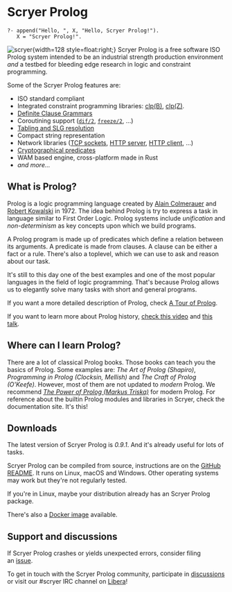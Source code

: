 # Scryer Prolog

```
?- append("Hello, ", X, "Hello, Scryer Prolog!").
   X = "Scryer Prolog!".
```

![scryer](scryer.png){width=128 style=float:right;} Scryer Prolog is a free software ISO Prolog system intended to be an industrial
strength production environment *and* a testbed for bleeding edge research in
logic and constraint programming.

Some of the Scryer Prolog features are:

* ISO standard compliant
* Integrated constraint programming libraries: [clp(B)](/clpb.html), [clp(Z)](/clpz.html).
* [Definite Clause Grammars](/dcgs.html)
* Coroutining support ([`dif/2`](/dif.html), [`freeze/2`](/freeze.html), ...)
* [Tabling and SLG resolution](/tabling.html)
* Compact string representation
* Network libraries ([TCP sockets](/sockets.html), [HTTP server](/http/http_server.html), [HTTP client](/http/http_open.html), ...)
* [Cryptographical predicates](/crypto.html)
* WAM based engine, cross-platform made in Rust
* _and more..._

## What is Prolog?

Prolog is a logic programming language created by [Alain Colmerauer](https://en.wikipedia.org/wiki/Alain_Colmerauer) and [Robert Kowalski](https://en.wikipedia.org/wiki/Robert_Kowalski) in 1972.
The idea behind Prolog is try to express a task in language similar to First Order Logic.
Prolog systems include _unification_ and _non-determinism_ as key concepts upon which we build programs.

A Prolog program is made up of predicates which define a relation between its arguments. A predicate
is made from clauses. A clause can be either a fact or a rule. There's also a toplevel, which we
can use to ask and reason about our task.

It's still to this day one of the best examples and one of the most popular languages in the field
of logic programming. That's because Prolog allows us to elegantly solve many tasks with short and
general programs.

If you want a more detailed description of Prolog, check [A Tour of Prolog](https://www.youtube.com/watch?v=8XUutFBbUrg).

If you want to learn more about Prolog history, [check this video](https://www.youtube.com/watch?v=74Ig_QKndvE) and [this talk](https://prologyear.logicprogramming.org/videos/PrologDay_Session_1_talk.mp4).

## Where can I learn Prolog?

There are a lot of classical Prolog books. Those books can teach you the basics of Prolog. Some
examples are: _The Art of Prolog (Shapiro)_, _Programming in Prolog (Clocksin, Mellish)_ and _The Craft
of Prolog (O'Keefe)_. However, most of them are not updated to _modern_ Prolog.
We recommend _[The Power of Prolog (Markus Triska)](https://www.metalevel.at/prolog)_ for modern Prolog. For reference about
the builtin Prolog modules and libraries in Scryer, check the documentation site. It's this!

## Downloads

The latest version of Scryer Prolog is *0.9.1*. And it's already useful for lots of tasks.

Scryer Prolog can be compiled from source, instructions are on the [GitHub README](https://github.com/mthom/scryer-prolog). It runs on Linux, macOS and Windows. Other operating systems may work but they're not regularly tested.

If you're in Linux, maybe your distribution already has an Scryer Prolog package.

There's also a [Docker image](https://github.com/mthom/scryer-prolog#docker-install) available.

## Support and discussions

If Scryer Prolog crashes or yields unexpected errors, consider filing
an&nbsp;[issue](https://github.com/mthom/scryer-prolog/issues).

To get in touch with the Scryer Prolog community, participate in
[discussions](https://github.com/mthom/scryer-prolog/discussions)
or visit our #scryer IRC channel on [Libera](https://libera.chat)!
